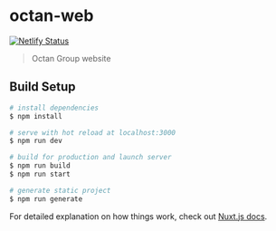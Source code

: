 # octan-web 
[![Netlify Status](https://api.netlify.com/api/v1/badges/dda87934-459a-4123-a008-e937af6708c6/deploy-status)](https://app.netlify.com/sites/mystifying-hypatia-a40bad/deploys)
> Octan Group website

## Build Setup

```bash
# install dependencies
$ npm install

# serve with hot reload at localhost:3000
$ npm run dev

# build for production and launch server
$ npm run build
$ npm run start

# generate static project
$ npm run generate
```

For detailed explanation on how things work, check out [Nuxt.js docs](https://nuxtjs.org).
